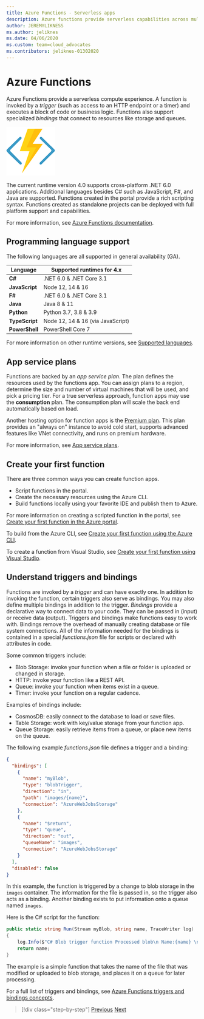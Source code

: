 ```yaml
---
title: Azure Functions - Serverless apps
description: Azure functions provide serverless capabilities across multiple languages (C#, JavaScript, Java) and platforms to provide event-driven instant scale code.
author: JEREMYLIKNESS
ms.author: jeliknes
ms.date: 04/06/2020
ms.custom: team=cloud_advocates
ms.contributors: jeliknes-01302020
---
```

# Azure Functions

Azure Functions provide a serverless compute experience. A function is invoked by a *trigger* (such as access to an HTTP endpoint or a timer) and executes a block of code or business logic. Functions also support specialized *bindings* that connect to resources like storage and queues.

![Azure functions logo](./media/azure-functions-logo.png)

The current runtime version 4.0 supports cross-platform .NET 6.0 applications. Additional languages besides C# such as JavaScript, F#, and Java are supported. Functions created in the portal provide a rich scripting syntax. Functions created as standalone projects can be deployed with full platform support and capabilities.

For more information, see [Azure Functions documentation](/azure/azure-functions).

## Programming language support

The following languages are all supported in general availability (GA).

|Language      |Supported runtimes for 4.x|
|--------------|------------------|
|**C#**        |.NET 6.0 & .NET Core 3.1     |
|**JavaScript**|Node 12, 14 & 16      |
|**F#**        |.NET 6.0 & .NET Core 3.1     |
|**Java**      |Java 8 & 11            |
|**Python**    |Python 3.7, 3.8 & 3.9|
|**TypeScript**|Node 12, 14 & 16 (via JavaScript)|
|**PowerShell**|PowerShell Core 7|

For more information on other runtime versions, see [Supported languages](/azure/azure-functions/supported-languages).

## App service plans

Functions are backed by an *app service plan*. The plan defines the resources used by the functions app. You can assign plans to a region, determine the size and number of virtual machines that will be used, and pick a pricing tier. For a true serverless approach, function apps may use the **consumption** plan. The consumption plan will scale the back end automatically based on load.

Another hosting option for function apps is the [Premium plan](/azure/azure-functions/functions-premium-plan). This plan provides an "always on" instance to avoid cold start, supports advanced features like VNet connectivity, and runs on premium hardware.

For more information, see [App service plans](/azure/app-service/azure-web-sites-web-hosting-plans-in-depth-overview).

## Create your first function

There are three common ways you can create function apps.

- Script functions in the portal.
- Create the necessary resources using the Azure CLI.
- Build functions locally using your favorite IDE and publish them to Azure.

For more information on creating a scripted function in the portal, see [Create your first function in the Azure portal](/azure/azure-functions/functions-create-first-azure-function).

To build from the Azure CLI, see [Create your first function using the Azure CLI](/azure/azure-functions/functions-create-first-azure-function-azure-cli).

To create a function from Visual Studio, see [Create your first function using Visual Studio](/azure/azure-functions/functions-create-your-first-function-visual-studio).

## Understand triggers and bindings

Functions are invoked by a *trigger* and can have exactly one. In addition to invoking the function, certain triggers also serve as bindings. You may also define multiple bindings in addition to the trigger. *Bindings* provide a declarative way to connect data to your code. They can be passed in (input) or receive data (output). Triggers and bindings make functions easy to work with. Bindings remove the overhead of manually creating database or file system connections. All of the information needed for the bindings is contained in a special *functions.json* file for scripts or declared with attributes in code.

Some common triggers include:

- Blob Storage: invoke your function when a file or folder is uploaded or changed in storage.
- HTTP: invoke your function like a REST API.
- Queue: invoke your function when items exist in a queue.
- Timer: invoke your function on a regular cadence.

Examples of bindings include:

- CosmosDB: easily connect to the database to load or save files.
- Table Storage: work with key/value storage from your function app.
- Queue Storage: easily retrieve items from a queue, or place new items on the queue.

The following example *functions.json* file defines a trigger and a binding:

```json
{
  "bindings": [
    {
      "name": "myBlob",
      "type": "blobTrigger",
      "direction": "in",
      "path": "images/{name}",
      "connection": "AzureWebJobsStorage"
    },
    {
      "name": "$return",
      "type": "queue",
      "direction": "out",
      "queueName": "images",
      "connection": "AzureWebJobsStorage"
    }
  ],
  "disabled": false
}
```

In this example, the function is triggered by a change to blob storage in the `images` container. The information for the file is passed in, so the trigger also acts as a binding. Another binding exists to put information onto a queue named `images`.

Here is the C# script for the function:

```csharp
public static string Run(Stream myBlob, string name, TraceWriter log)
{
    log.Info($"C# Blob trigger function Processed blob\n Name:{name} \n Size: {myBlob.Length} Bytes");
    return name;
}
```

The example is a simple function that takes the name of the file that was modified or uploaded to blob storage, and places it on a queue for later processing.

For a full list of triggers and bindings, see [Azure Functions triggers and bindings concepts](/azure/azure-functions/functions-triggers-bindings).

>[!div class="step-by-step"]
>[Previous](azure-serverless-platform.md)
>[Next](application-insights.md)
